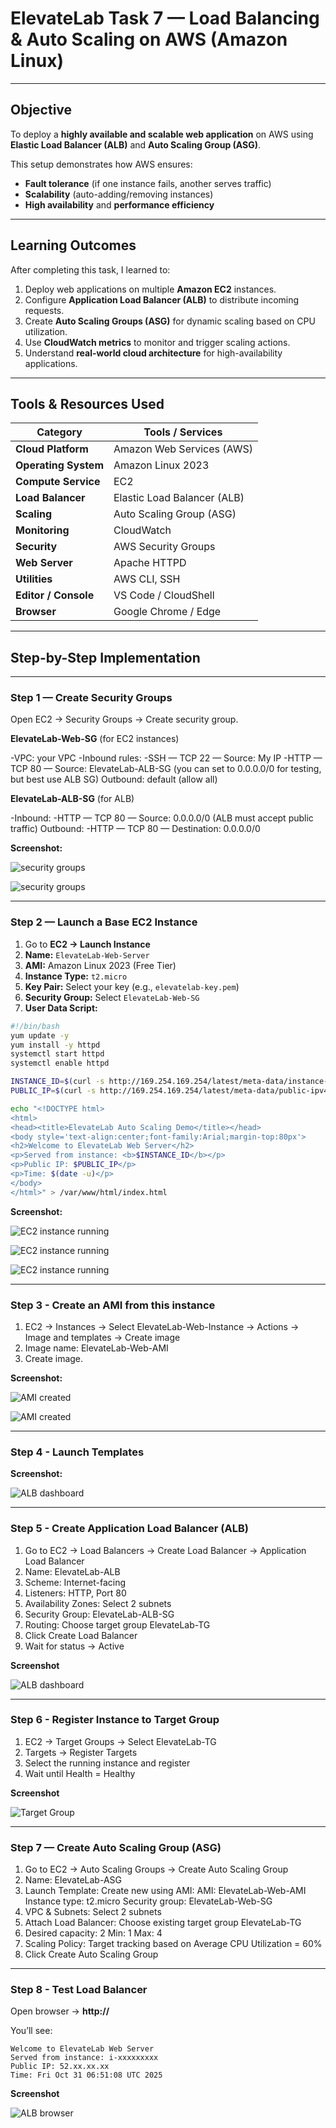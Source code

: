 # ElevateLab Task 7 — Load Balancing & Auto Scaling on AWS (Amazon Linux)

---

## Objective

To deploy a **highly available and scalable web application** on AWS using **Elastic Load Balancer (ALB)** and **Auto Scaling Group (ASG)**.

This setup demonstrates how AWS ensures:
- **Fault tolerance** (if one instance fails, another serves traffic)
- **Scalability** (auto-adding/removing instances)
- **High availability** and **performance efficiency**

---

## Learning Outcomes

After completing this task, I learned to:

1. Deploy web applications on multiple **Amazon EC2** instances.  
2. Configure **Application Load Balancer (ALB)** to distribute incoming requests.  
3. Create **Auto Scaling Groups (ASG)** for dynamic scaling based on CPU utilization.  
4. Use **CloudWatch metrics** to monitor and trigger scaling actions.  
5. Understand **real-world cloud architecture** for high-availability applications.

---

## Tools & Resources Used

| Category | Tools / Services |
|-----------|------------------|
| **Cloud Platform** | Amazon Web Services (AWS) |
| **Operating System** | Amazon Linux 2023 |
| **Compute Service** | EC2 |
| **Load Balancer** | Elastic Load Balancer (ALB) |
| **Scaling** | Auto Scaling Group (ASG) |
| **Monitoring** | CloudWatch |
| **Security** | AWS Security Groups |
| **Web Server** | Apache HTTPD |
| **Utilities** | AWS CLI, SSH |
| **Editor / Console** | VS Code / CloudShell |
| **Browser** | Google Chrome / Edge |

---

## Step-by-Step Implementation

---

### **Step 1 — Create Security Groups**

Open EC2 → Security Groups → Create security group.

**ElevateLab-Web-SG** (for EC2 instances)

-VPC: your VPC
-Inbound rules:
  -SSH — TCP 22 — Source: My IP
  -HTTP — TCP 80 — Source: ElevateLab-ALB-SG (you can set to 0.0.0.0/0 for testing, but best use ALB SG)
Outbound: default (allow all)

**ElevateLab-ALB-SG** (for ALB)

-Inbound:
  -HTTP — TCP 80 — Source: 0.0.0.0/0 (ALB must accept public traffic)
Outbound:
  -HTTP — TCP 80 — Destination: 0.0.0.0/0
  
**Screenshot:**

![security groups](Assets/security-groups.png)

![security groups](Assets/security-groups2.png)

---

### **Step 2 — Launch a Base EC2 Instance**

1. Go to **EC2 → Launch Instance**
2. **Name:** `ElevateLab-Web-Server`
3. **AMI:** Amazon Linux 2023 (Free Tier)
4. **Instance Type:** `t2.micro`
5. **Key Pair:** Select your key (e.g., `elevatelab-key.pem`)
6. **Security Group:** Select `ElevateLab-Web-SG`
7. **User Data Script:**

```bash
#!/bin/bash
yum update -y
yum install -y httpd
systemctl start httpd
systemctl enable httpd

INSTANCE_ID=$(curl -s http://169.254.169.254/latest/meta-data/instance-id)
PUBLIC_IP=$(curl -s http://169.254.169.254/latest/meta-data/public-ipv4)

echo "<!DOCTYPE html>
<html>
<head><title>ElevateLab Auto Scaling Demo</title></head>
<body style='text-align:center;font-family:Arial;margin-top:80px'>
<h2>Welcome to ElevateLab Web Server</h2>
<p>Served from instance: <b>$INSTANCE_ID</b></p>
<p>Public IP: $PUBLIC_IP</p>
<p>Time: $(date -u)</p>
</body>
</html>" > /var/www/html/index.html
```
**Screenshot:**

![EC2 instance running](Assets/ec2-instance-running.png)

![EC2 instance running](Assets/EC2-Instance1-Terminal.png)

![EC2 instance running](Assets/EC2-Instance2-Terminal.png)


---

### **Step 3 - Create an AMI from this instance**

1. EC2 → Instances → Select ElevateLab-Web-Instance → Actions → Image and templates → Create image
2. Image name: ElevateLab-Web-AMI
3. Create image.

**Screenshot:**

![AMI created](Assets/ami-created2.png)

![AMI created](Assets/ami-created.png)

---

### **Step 4 - Launch Templates**

**Screenshot:**

![ALB dashboard](Assets/lanuch-templates.png)

---

### **Step 5 - Create Application Load Balancer (ALB)**

1. Go to EC2 → Load Balancers → Create Load Balancer → Application Load Balancer
2. Name: ElevateLab-ALB
3. Scheme: Internet-facing
4. Listeners: HTTP, Port 80
5. Availability Zones: Select 2 subnets
6. Security Group: ElevateLab-ALB-SG
7. Routing: Choose target group ElevateLab-TG
8. Click Create Load Balancer
9. Wait for status → Active
  
**Screenshot**

![ALB dashboard](Assets/alb-dashboard.png)


---

### **Step 6 - Register Instance to Target Group**

1. EC2 → Target Groups → Select ElevateLab-TG
2. Targets → Register Targets
3. Select the running instance and register
4. Wait until Health = Healthy

**Screenshot**

![Target Group](Assets/target-group.png)

---

### **Step 7 — Create Auto Scaling Group (ASG)**

1. Go to EC2 → Auto Scaling Groups → Create Auto Scaling Group
2. Name: ElevateLab-ASG
3. Launch Template: Create new using AMI:
   AMI: ElevateLab-Web-AMI
   Instance type: t2.micro
   Security group: ElevateLab-Web-SG
4. VPC & Subnets: Select 2 subnets
5. Attach Load Balancer: Choose existing target group ElevateLab-TG
6. Desired capacity: 2
  Min: 1
  Max: 4 
7. Scaling Policy: Target tracking based on Average CPU Utilization = 60%
8. Click Create Auto Scaling Group

---

### **Step 8 - Test Load Balancer**

Open browser → **http://<ALB-DNS-NAME>**

You’ll see:
```
Welcome to ElevateLab Web Server
Served from instance: i-xxxxxxxxx
Public IP: 52.xx.xx.xx
Time: Fri Oct 31 06:51:08 UTC 2025
```

**Screenshot**

![ALB browser](Assets/alb-browser-test.png)

